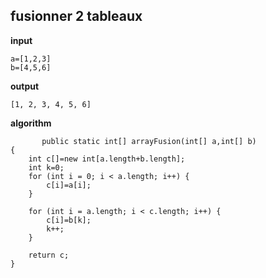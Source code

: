 
## fusionner 2 tableaux
**input**

    a=[1,2,3]
    b=[4,5,6]

**output**

    [1, 2, 3, 4, 5, 6]

**algorithm**

           public static int[] arrayFusion(int[] a,int[] b)
    {
        int c[]=new int[a.length+b.length];
        int k=0;
        for (int i = 0; i < a.length; i++) {
            c[i]=a[i];
        }
        
        for (int i = a.length; i < c.length; i++) {
            c[i]=b[k];
            k++;
        }
        
        return c;
    }


 
